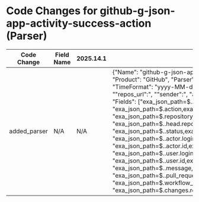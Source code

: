 # Code Changes for github-g-json-app-activity-success-action (Parser)

| Code Change | Field Name | 2025.14.1 | 2025.15.1 |
|-------------|------------|-----------|------------|
| added_parser | N/A | N/A | {"Name": "github-g-json-app-activity-success-action", "Vendor": "GitHub", "Product": "GitHub", "ParserVersion": "v1.0.0", "ExtractionType": "json", "TimeFormat": "yyyy-MM-dd'T'HH:mm:ssZ", "Conditions": ["\"action\":", "\"repos_url\":", "\"sender\":", "api.github.com", "\"avatar_url\":", "\"organization\":{"], "Fields": ["exa_json_path=$..timestamp,exa_field_name=time", "exa_json_path=$.action,exa_field_name=operation", "exa_regex=({app}github)", "exa_json_path=$.repository.name,exa_field_name=repository_name", "exa_json_path=$..head.repo.name,exa_field_name=repository_name", "exa_json_path=$..status,exa_field_name=result", "exa_json_path=$..actor.login,exa_regex=({user}[\w\.\-\!\#\^\~]{1,40}\$?)", "exa_json_path=$..actor.id,exa_field_name=user_id", "exa_json_path=$..user.login,exa_regex=({user}[\w\.\-\!\#\^\~]{1,40}\$?)", "exa_json_path=$..user.id,exa_field_name=user_id", "exa_json_path=$..message,exa_field_name=additional_info", "exa_json_path=$..pull_request_url,exa_field_name=url", "exa_json_path=$.workflow_run.name,exa_field_name=activity_details", "exa_json_path=$.changes.repository.name.from,exa_field_name=old_attribute"]} |